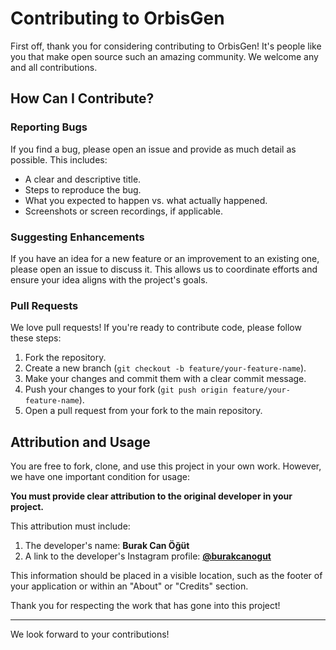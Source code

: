 # Contributing to OrbisGen

First off, thank you for considering contributing to OrbisGen! It's people like you that make open source such an amazing community. We welcome any and all contributions.

## How Can I Contribute?

### Reporting Bugs
If you find a bug, please open an issue and provide as much detail as possible. This includes:
- A clear and descriptive title.
- Steps to reproduce the bug.
- What you expected to happen vs. what actually happened.
- Screenshots or screen recordings, if applicable.

### Suggesting Enhancements
If you have an idea for a new feature or an improvement to an existing one, please open an issue to discuss it. This allows us to coordinate efforts and ensure your idea aligns with the project's goals.

### Pull Requests
We love pull requests! If you're ready to contribute code, please follow these steps:
1. Fork the repository.
2. Create a new branch (`git checkout -b feature/your-feature-name`).
3. Make your changes and commit them with a clear commit message.
4. Push your changes to your fork (`git push origin feature/your-feature-name`).
5. Open a pull request from your fork to the main repository.

## Attribution and Usage

You are free to fork, clone, and use this project in your own work. However, we have one important condition for usage:

**You must provide clear attribution to the original developer in your project.**

This attribution must include:
1.  The developer's name: **Burak Can Öğüt**
2.  A link to the developer's Instagram profile: **[@burakcanogut](https://instagram.com/burakcanogut)**

This information should be placed in a visible location, such as the footer of your application or within an "About" or "Credits" section.

Thank you for respecting the work that has gone into this project!

---

We look forward to your contributions!
